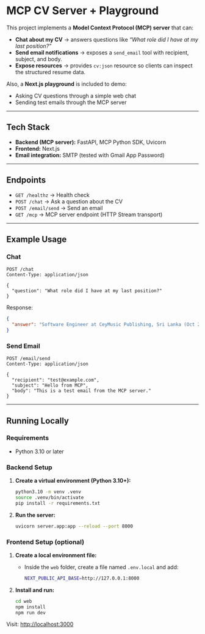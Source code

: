 # MCP CV Server + Playground

This project implements a **Model Context Protocol (MCP) server** that can:

- **Chat about my CV** → answers questions like *“What role did I have at my last position?”*  
- **Send email notifications** → exposes a `send_email` tool with recipient, subject, and body.  
- **Expose resources** → provides `cv:json` resource so clients can inspect the structured resume data.  

Also, a **Next.js playground** is included to demo:

- Asking CV questions through a simple web chat  
- Sending test emails through the MCP server  

---

## Tech Stack

- **Backend (MCP server):** FastAPI, MCP Python SDK, Uvicorn  
- **Frontend:** Next.js
- **Email integration:** SMTP (tested with Gmail App Password)

---

## Endpoints

- `GET /healthz` → Health check  
- `POST /chat` → Ask a question about the CV  
- `POST /email/send` → Send an email  
- `GET /mcp` → MCP server endpoint (HTTP Stream transport)  

---

## Example Usage

### Chat

```http
POST /chat
Content-Type: application/json

{
  "question": "What role did I have at my last position?"
}
```

Response:

```json
{
  "answer": "Software Engineer at CeyMusic Publishing, Sri Lanka (Oct 2023 – Present)."
}
```

### Send Email

```http
POST /email/send
Content-Type: application/json

{
  "recipient": "test@example.com",
  "subject": "Hello from MCP",
  "body": "This is a test email from the MCP server."
}
```

---

## Running Locally

### Requirements

- Python 3.10 or later

### Backend Setup

1. **Create a virtual environment (Python 3.10+):**

   ```bash
   python3.10 -m venv .venv
   source .venv/bin/activate
   pip install -r requirements.txt
   ```

2. **Run the server:**

   ```bash
   uvicorn server.app:app --reload --port 8000
   ```

### Frontend Setup (optional)

1. **Create a local environment file:**
   - Inside the `web` folder, create a file named `.env.local` and add:

     ```bash
     NEXT_PUBLIC_API_BASE=http://127.0.0.1:8000
     ```

2. **Install and run:**

   ```bash
   cd web
   npm install
   npm run dev
   ```

Visit: [http://localhost:3000](http://localhost:3000)
